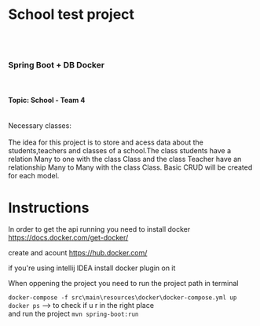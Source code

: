 # School test project
<br>
<br>
<h3>Spring Boot + DB Docker</h3> <br>
<h4>Topic: School - Team 4</h4> <br>
Necessary classes: <br>

<br>
The idea for this project is to store and acess data about the students,teachers and classes of a school.The class students have a relation Many to one with the class Class and 
the class Teacher have an relationship Many to Many with the class Class. Basic CRUD will be created for each model.

# Instructions
In order to get the api running you need to install docker https://docs.docker.com/get-docker/ 

create and acount https://hub.docker.com/ 

if you're using intellij IDEA install docker plugin on it

When oppening the project you need to run the project path in terminal 

``` docker-compose -f src\main\resources\docker\docker-compose.yml up ```
<br>
``` docker ps ``` --> to check if u r in the right place 
<br>
and run the project
``` mvn spring-boot:run ```



